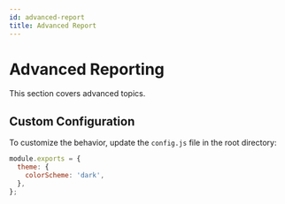 ```yaml
---
id: advanced-report
title: Advanced Report
---
```


# Advanced Reporting

This section covers advanced topics.

## Custom Configuration

To customize the behavior, update the `config.js` file in the root directory:

```javascript
module.exports = {
  theme: {
    colorScheme: 'dark',
  },
};
